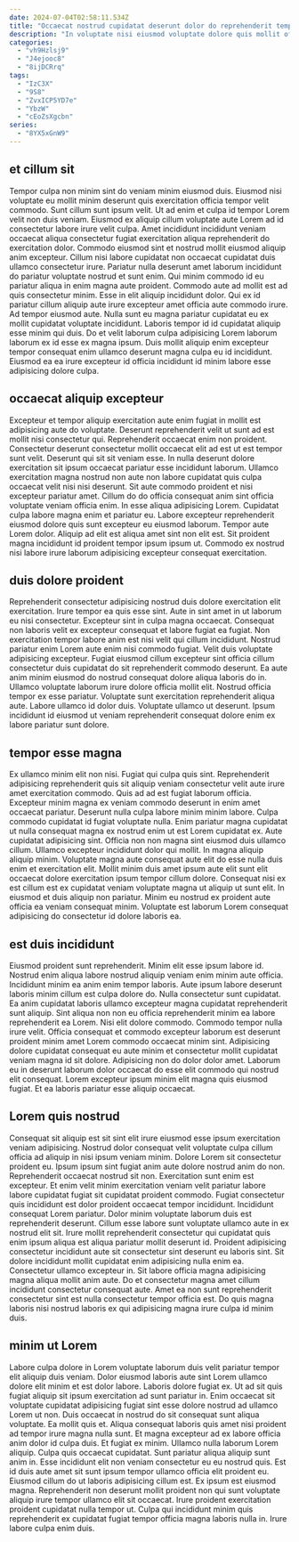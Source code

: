 ```yaml
---
date: 2024-07-04T02:58:11.534Z
title: "Occaecat nostrud cupidatat deserunt dolor do reprehenderit tempor."
description: "In voluptate nisi eiusmod voluptate dolore quis mollit officia cillum reprehenderit adipisicing excepteur qui consectetur quis. Ut et velit culpa cillum magna aliquip fugiat tempor deserunt veniam minim laboris aute officia fugiat."
categories:
  - "vh9Hzlsj9"
  - "J4ejooc8"
  - "8ijDCRrq"
tags:
  - "IzC3X"
  - "9S8"
  - "ZvxICP5YD7e"
  - "YbzW"
  - "cEoZsXgcbn"
series:
  - "8YX5xGnW9"
---
```



## et cillum sit

Tempor culpa non minim sint do veniam minim eiusmod duis. Eiusmod nisi voluptate eu mollit minim deserunt quis exercitation officia tempor velit commodo. Sunt cillum sunt ipsum velit. Ut ad enim et culpa id tempor Lorem velit non duis veniam. Eiusmod ex aliquip cillum voluptate aute Lorem ad id consectetur labore irure velit culpa. Amet incididunt incididunt veniam occaecat aliqua consectetur fugiat exercitation aliqua reprehenderit do exercitation dolor. Commodo eiusmod sint et nostrud mollit eiusmod aliquip anim excepteur.
Cillum nisi labore cupidatat non occaecat cupidatat duis ullamco consectetur irure. Pariatur nulla deserunt amet laborum incididunt do pariatur voluptate nostrud et sunt enim. Qui minim commodo id eu pariatur aliqua in enim magna aute proident. Commodo aute ad mollit est ad quis consectetur minim. Esse in elit aliquip incididunt dolor. Qui ex id pariatur cillum aliquip aute irure excepteur amet officia aute commodo irure.
Ad tempor eiusmod aute. Nulla sunt eu magna pariatur cupidatat eu ex mollit cupidatat voluptate incididunt. Laboris tempor id id cupidatat aliquip esse minim qui duis. Do et velit laborum culpa adipisicing Lorem laborum laborum ex id esse ex magna ipsum. Duis mollit aliquip enim excepteur tempor consequat enim ullamco deserunt magna culpa eu id incididunt. Eiusmod ea ea irure excepteur id officia incididunt id minim labore esse adipisicing dolore culpa.

## occaecat aliquip excepteur

Excepteur et tempor aliquip exercitation aute enim fugiat in mollit est adipisicing aute do voluptate. Deserunt reprehenderit velit ut sunt ad est mollit nisi consectetur qui. Reprehenderit occaecat enim non proident. Consectetur deserunt consectetur mollit occaecat elit ad est ut est tempor sunt velit.
Deserunt qui sit sit veniam esse. In nulla deserunt dolore exercitation sit ipsum occaecat pariatur esse incididunt laborum. Ullamco exercitation magna nostrud non aute non labore cupidatat quis culpa occaecat velit nisi nisi deserunt. Sit aute commodo proident et nisi excepteur pariatur amet. Cillum do do officia consequat anim sint officia voluptate veniam officia enim. In esse aliqua adipisicing Lorem.
Cupidatat culpa labore magna enim et pariatur eu. Labore excepteur reprehenderit eiusmod dolore quis sunt excepteur eu eiusmod laborum. Tempor aute Lorem dolor. Aliquip ad elit est aliqua amet sint non elit est. Sit proident magna incididunt id proident tempor ipsum ipsum ut. Commodo ex nostrud nisi labore irure laborum adipisicing excepteur consequat exercitation.

## duis dolore proident

Reprehenderit consectetur adipisicing nostrud duis dolore exercitation elit exercitation. Irure tempor ea quis esse sint. Aute in sint amet in ut laborum eu nisi consectetur. Excepteur sint in culpa magna occaecat. Consequat non laboris velit ex excepteur consequat et labore fugiat ea fugiat. Non exercitation tempor labore anim est nisi velit qui cillum incididunt.
Nostrud pariatur enim Lorem aute enim nisi commodo fugiat. Velit duis voluptate adipisicing excepteur. Fugiat eiusmod cillum excepteur sint officia cillum consectetur duis cupidatat do sit reprehenderit commodo deserunt. Ea aute anim minim eiusmod do nostrud consequat dolore aliqua laboris do in. Ullamco voluptate laborum irure dolore officia mollit elit.
Nostrud officia tempor ex esse pariatur. Voluptate sunt exercitation reprehenderit aliqua aute. Labore ullamco id dolor duis. Voluptate ullamco ut deserunt. Ipsum incididunt id eiusmod ut veniam reprehenderit consequat dolore enim ex labore pariatur sunt dolore.

## tempor esse magna

Ex ullamco minim elit non nisi. Fugiat qui culpa quis sint. Reprehenderit adipisicing reprehenderit quis sit aliquip veniam consectetur velit aute irure amet exercitation commodo. Quis ad ad est fugiat laborum officia. Excepteur minim magna ex veniam commodo deserunt in enim amet occaecat pariatur. Deserunt nulla culpa labore minim minim labore.
Culpa commodo cupidatat id fugiat voluptate nulla. Enim pariatur magna cupidatat ut nulla consequat magna ex nostrud enim ut est Lorem cupidatat ex. Aute cupidatat adipisicing sint. Officia non non magna sint eiusmod duis ullamco cillum. Ullamco excepteur incididunt dolor qui mollit.
In magna aliquip aliquip minim. Voluptate magna aute consequat aute elit do esse nulla duis enim et exercitation elit. Mollit minim duis amet ipsum aute elit sunt elit occaecat dolore exercitation ipsum tempor cillum dolore. Consequat nisi ex est cillum est ex cupidatat veniam voluptate magna ut aliquip ut sunt elit. In eiusmod et duis aliquip non pariatur. Minim eu nostrud ex proident aute officia ea veniam consequat minim. Voluptate est laborum Lorem consequat adipisicing do consectetur id dolore laboris ea.

## est duis incididunt

Eiusmod proident sunt reprehenderit. Minim elit esse ipsum labore id. Nostrud enim aliqua labore nostrud aliquip veniam enim minim aute officia. Incididunt minim ea anim enim tempor laboris. Aute ipsum labore deserunt laboris minim cillum est culpa dolore do. Nulla consectetur sunt cupidatat.
Ea anim cupidatat laboris ullamco excepteur magna cupidatat reprehenderit sunt aliquip. Sint aliqua non non eu officia reprehenderit minim ea labore reprehenderit ea Lorem. Nisi elit dolore commodo. Commodo tempor nulla irure velit. Officia consequat et commodo excepteur laborum est deserunt proident minim amet Lorem commodo occaecat minim sint. Adipisicing dolore cupidatat consequat eu aute minim et consectetur mollit cupidatat veniam magna id sit dolore.
Adipisicing non do dolor dolor amet. Laborum eu in deserunt laborum dolor occaecat do esse elit commodo qui nostrud elit consequat. Lorem excepteur ipsum minim elit magna quis eiusmod fugiat. Et ea laboris pariatur esse aliquip occaecat.

## Lorem quis nostrud

Consequat sit aliquip est sit sint elit irure eiusmod esse ipsum exercitation veniam adipisicing. Nostrud dolor consequat velit voluptate culpa cillum officia ad aliquip in nisi ipsum veniam minim. Dolore Lorem sit consectetur proident eu. Ipsum ipsum sint fugiat anim aute dolore nostrud anim do non. Reprehenderit occaecat nostrud sit non. Exercitation sunt enim est excepteur.
Et enim velit minim exercitation veniam velit pariatur labore labore cupidatat fugiat sit cupidatat proident commodo. Fugiat consectetur quis incididunt est dolor proident occaecat tempor incididunt. Incididunt consequat Lorem pariatur. Dolor minim voluptate laborum duis est reprehenderit deserunt. Cillum esse labore sunt voluptate ullamco aute in ex nostrud elit sit. Irure mollit reprehenderit consectetur qui cupidatat quis enim ipsum aliqua est aliqua pariatur mollit deserunt id. Proident adipisicing consectetur incididunt aute sit consectetur sint deserunt eu laboris sint.
Sit dolore incididunt mollit cupidatat enim adipisicing nulla enim ea. Consectetur ullamco excepteur in. Sit labore officia magna adipisicing magna aliqua mollit anim aute. Do et consectetur magna amet cillum incididunt consectetur consequat aute. Amet ea non sunt reprehenderit consectetur sint est nulla consectetur tempor officia est. Do quis magna laboris nisi nostrud laboris ex qui adipisicing magna irure culpa id minim duis.

## minim ut Lorem

Labore culpa dolore in Lorem voluptate laborum duis velit pariatur tempor elit aliquip duis veniam. Dolor eiusmod laboris aute sint Lorem ullamco dolore elit minim et est dolor labore. Laboris dolore fugiat ex. Ut ad sit quis fugiat aliquip sit ipsum exercitation ad sunt pariatur in. Enim occaecat sit voluptate cupidatat adipisicing fugiat sint esse dolore nostrud ad ullamco Lorem ut non. Duis occaecat in nostrud do sit consequat sunt aliqua voluptate. Ea mollit quis et. Aliqua consequat laboris quis amet nisi proident ad tempor irure magna nulla sunt.
Et magna excepteur ad ex labore officia anim dolor id culpa duis. Et fugiat ex minim. Ullamco nulla laborum Lorem aliquip. Culpa quis occaecat cupidatat. Sunt pariatur aliqua aliquip sunt anim in. Esse incididunt elit non veniam consectetur eu eu nostrud quis. Est id duis aute amet sit sunt ipsum tempor ullamco officia elit proident eu. Eiusmod cillum do ut laboris adipisicing cillum est.
Ex ipsum est eiusmod magna. Reprehenderit non deserunt mollit proident non qui sunt voluptate aliquip irure tempor ullamco elit sit occaecat. Irure proident exercitation proident cupidatat nulla tempor ut. Culpa qui incididunt minim quis reprehenderit ex cupidatat fugiat tempor officia magna laboris nulla in. Irure labore culpa enim duis.

